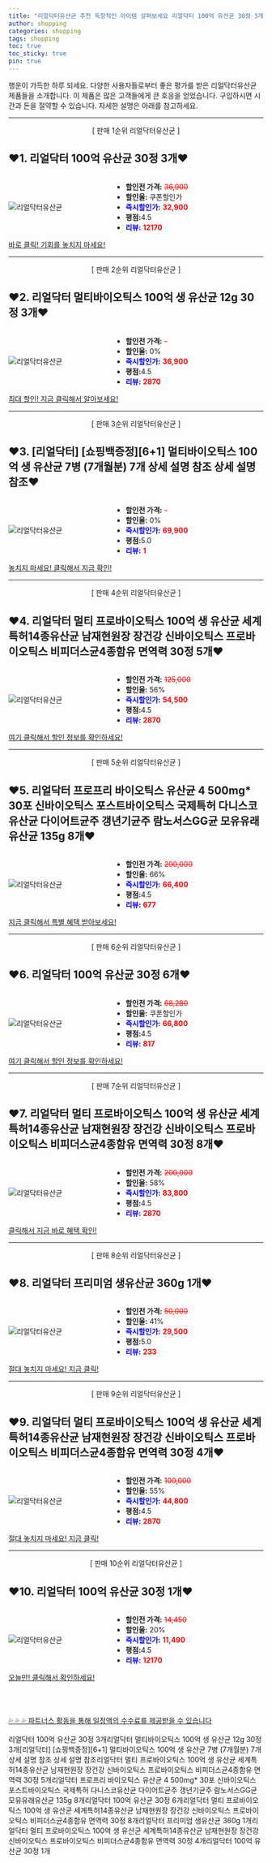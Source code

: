 ```yaml
---
title: "리얼닥터유산균 추천 독창적인 아이템 살펴보세요 리얼닥터 100억 유산균 30정 3개"
author: shopping
categories: shopping
tags: shopping
toc: true
toc_sticky: true
pin: true
---
```

행운이 가득한 하루 되세요. 다양한 사용자들로부터 좋은 평가를 받은 리얼닥터유산균 제품들을 소개합니다. 이 제품은 많은 고객들에게 큰 호응을 얻었습니다. 구입하시면 시간과 돈을 절약할 수 있습니다. 자세한 설명은 아래를 참고하세요.

---
<p class="toplist" style="margin: 0 auto; display: block; width: fit-content;">[ 판매 1순위 리얼닥터유산균 ]</p>

<h2><strong>❤️1. 리얼닥터 100억 유산균 30정 3개❤️</strong></h2>

<div style="display: flex; align-items: center;">
    <div style="flex: 0.4;">
        <img src="https://thumbnail9.coupangcdn.com/thumbnails/remote/230x230ex/image/retail/images/1850266129403511-d701eb6e-5de3-41c3-9f7a-0f9a1b01a07c.jpg" alt="리얼닥터유산균" style="max-width: 100%;">
    </div>
    <div style="flex: 0.6; margin-left: 10px;">
        <ul>
            <li><strong>할인전 가격:</strong> <del style="color: red;">36,900</del></li>
            <li><strong>할인율:</strong> 쿠폰할인가</li>
            <li><span style='color:blue'><strong>즉시할인가:</strong></span> <span style='color:red'><strong>32,900</strong></span></li>
            <li><strong>평점:</strong>4.5</li>
            <li><span style='color:blue'><strong>리뷰:</strong></span> <span style='color:red'><strong>12170</strong></span></li>
        </ul>
    </div>
</div>
<div class="center">
    <a href="https://selin100587.github.io?lptag=AF9450613&subid=githubio&pageKey=150858589&traceid=V0-153&itemId=19421775191&vendorItemId=71809787226" class="myButton">
        바로 클릭! 기회를 놓치지 마세요!
    </a>
</div>


---
<p class="toplist" style="margin: 0 auto; display: block; width: fit-content;">[ 판매 2순위 리얼닥터유산균 ]</p>

<h2><strong>❤️2. 리얼닥터 멀티바이오틱스 100억 생 유산균 12g 30정 3개❤️</strong></h2>

<div style="display: flex; align-items: center;">
    <div style="flex: 0.4;">
        <img src="https://thumbnail8.coupangcdn.com/thumbnails/remote/230x230ex/image/retail/images/8928427783427792-f6c61503-ce4b-4d1c-bc7a-6875a0425058.jpg" alt="리얼닥터유산균" style="max-width: 100%;">
    </div>
    <div style="flex: 0.6; margin-left: 10px;">
        <ul>
            <li><strong>할인전 가격:</strong> <del style="color: red;">-</del></li>
            <li><strong>할인율:</strong> 0%</li>
            <li><span style='color:blue'><strong>즉시할인가:</strong></span> <span style='color:red'><strong>36,900</strong></span></li>
            <li><strong>평점:</strong>4.5</li>
            <li><span style='color:blue'><strong>리뷰:</strong></span> <span style='color:red'><strong>2870</strong></span></li>
        </ul>
    </div>
</div>
<div class="center">
    <a href="https://selin100587.github.io?lptag=AF9450613&subid=githubio&pageKey=6360729315&traceid=V0-153&itemId=13938525900&vendorItemId=80733416744" class="myButton">
        최대 할인! 지금 클릭해서 알아보세요!
    </a>
</div>


---
<p class="toplist" style="margin: 0 auto; display: block; width: fit-content;">[ 판매 3순위 리얼닥터유산균 ]</p>

<h2><strong>❤️3. [리얼닥터] [쇼핑백증정][6+1] 멀티바이오틱스 100억 생 유산균 7병 (7개월분) 7개 상세 설명 참조 상세 설명 참조❤️</strong></h2>

<div style="display: flex; align-items: center;">
    <div style="flex: 0.4;">
        <img src="https://thumbnail6.coupangcdn.com/thumbnails/remote/230x230ex/image/vendor_inventory/e5da/30ea393a860a8e89bd297004a531f785fb9f1df06324fad87fe084befa78.jpg" alt="리얼닥터유산균" style="max-width: 100%;">
    </div>
    <div style="flex: 0.6; margin-left: 10px;">
        <ul>
            <li><strong>할인전 가격:</strong> <del style="color: red;">-</del></li>
            <li><strong>할인율:</strong> 0%</li>
            <li><span style='color:blue'><strong>즉시할인가:</strong></span> <span style='color:red'><strong>69,900</strong></span></li>
            <li><strong>평점:</strong>5.0</li>
            <li><span style='color:blue'><strong>리뷰:</strong></span> <span style='color:red'><strong>1</strong></span></li>
        </ul>
    </div>
</div>
<div class="center">
    <a href="https://selin100587.github.io?lptag=AF9450613&subid=githubio&pageKey=8040384702&traceid=V0-153&itemId=22509536841&vendorItemId=75425155546" class="myButton">
        놓치지 마세요! 클릭해서 지금 확인!
    </a>
</div>


---
<p class="toplist" style="margin: 0 auto; display: block; width: fit-content;">[ 판매 4순위 리얼닥터유산균 ]</p>

<h2><strong>❤️4. 리얼닥터 멀티 프로바이오틱스 100억 생 유산균 세계특허14종유산균 남재현원장 장건강 신바이오틱스 프로바이오틱스 비피더스균4종함유 면역력 30정 5개❤️</strong></h2>

<div style="display: flex; align-items: center;">
    <div style="flex: 0.4;">
        <img src="https://thumbnail8.coupangcdn.com/thumbnails/remote/230x230ex/image/vendor_inventory/0bc1/a6a134accf7a855ddf3286c0b2ae7d736c9eddb43f51aaff7470d26e7acf.jpg" alt="리얼닥터유산균" style="max-width: 100%;">
    </div>
    <div style="flex: 0.6; margin-left: 10px;">
        <ul>
            <li><strong>할인전 가격:</strong> <del style="color: red;">125,000</del></li>
            <li><strong>할인율:</strong> 56%</li>
            <li><span style='color:blue'><strong>즉시할인가:</strong></span> <span style='color:red'><strong>54,500</strong></span></li>
            <li><strong>평점:</strong>4.5</li>
            <li><span style='color:blue'><strong>리뷰:</strong></span> <span style='color:red'><strong>2870</strong></span></li>
        </ul>
    </div>
</div>
<div class="center">
    <a href="https://selin100587.github.io?lptag=AF9450613&subid=githubio&pageKey=6360729315&traceid=V0-153&itemId=23465794312&vendorItemId=90336056009" class="myButton">
        여기 클릭해서 할인 정보를 확인하세요!
    </a>
</div>


---
<p class="toplist" style="margin: 0 auto; display: block; width: fit-content;">[ 판매 5순위 리얼닥터유산균 ]</p>

<h2><strong>❤️5. 리얼닥터 프로프리 바이오틱스 유산균 4 500mg* 30포 신바이오틱스 포스트바이오틱스 국제특허 다니스코유산균 다이어트균주 갱년기균주 람노서스GG균 모유유래유산균 135g 8개❤️</strong></h2>

<div style="display: flex; align-items: center;">
    <div style="flex: 0.4;">
        <img src="https://thumbnail10.coupangcdn.com/thumbnails/remote/230x230ex/image/vendor_inventory/881f/2f8cd9db40486de115ddf60a1c54d26e00cb832cebbd07e897c5a633eb8d.jpg" alt="리얼닥터유산균" style="max-width: 100%;">
    </div>
    <div style="flex: 0.6; margin-left: 10px;">
        <ul>
            <li><strong>할인전 가격:</strong> <del style="color: red;">200,000</del></li>
            <li><strong>할인율:</strong> 66%</li>
            <li><span style='color:blue'><strong>즉시할인가:</strong></span> <span style='color:red'><strong>66,400</strong></span></li>
            <li><strong>평점:</strong>4.5</li>
            <li><span style='color:blue'><strong>리뷰:</strong></span> <span style='color:red'><strong>677</strong></span></li>
        </ul>
    </div>
</div>
<div class="center">
    <a href="https://selin100587.github.io?lptag=AF9450613&subid=githubio&pageKey=6252838891&traceid=V0-153&itemId=20979963516&vendorItemId=80035344841" class="myButton">
        지금 클릭해서 특별 혜택 받아보세요!
    </a>
</div>


---
<p class="toplist" style="margin: 0 auto; display: block; width: fit-content;">[ 판매 6순위 리얼닥터유산균 ]</p>

<h2><strong>❤️6. 리얼닥터 100억 유산균 30정 6개❤️</strong></h2>

<div style="display: flex; align-items: center;">
    <div style="flex: 0.4;">
        <img src="https://thumbnail8.coupangcdn.com/thumbnails/remote/230x230ex/image/retail/images/3335974808389059-93c438b8-830b-4678-a65e-bd8624b21629.jpg" alt="리얼닥터유산균" style="max-width: 100%;">
    </div>
    <div style="flex: 0.6; margin-left: 10px;">
        <ul>
            <li><strong>할인전 가격:</strong> <del style="color: red;">68,280</del></li>
            <li><strong>할인율:</strong> 쿠폰할인가</li>
            <li><span style='color:blue'><strong>즉시할인가:</strong></span> <span style='color:red'><strong>66,800</strong></span></li>
            <li><strong>평점:</strong>4.5</li>
            <li><span style='color:blue'><strong>리뷰:</strong></span> <span style='color:red'><strong>817</strong></span></li>
        </ul>
    </div>
</div>
<div class="center">
    <a href="https://selin100587.github.io?lptag=AF9450613&subid=githubio&pageKey=5857055755&traceid=V0-153&itemId=19565999755&vendorItemId=86673862457" class="myButton">
        여기 클릭해서 할인 정보를 확인하세요!
    </a>
</div>


---
<p class="toplist" style="margin: 0 auto; display: block; width: fit-content;">[ 판매 7순위 리얼닥터유산균 ]</p>

<h2><strong>❤️7. 리얼닥터 멀티 프로바이오틱스 100억 생 유산균 세계특허14종유산균 남재현원장 장건강 신바이오틱스 프로바이오틱스 비피더스균4종함유 면역력 30정 8개❤️</strong></h2>

<div style="display: flex; align-items: center;">
    <div style="flex: 0.4;">
        <img src="https://thumbnail8.coupangcdn.com/thumbnails/remote/230x230ex/image/vendor_inventory/c82c/41fa847239654920ba9e91b439705a7bbd7c2da01a66014fdc3075b17783.jpg" alt="리얼닥터유산균" style="max-width: 100%;">
    </div>
    <div style="flex: 0.6; margin-left: 10px;">
        <ul>
            <li><strong>할인전 가격:</strong> <del style="color: red;">200,000</del></li>
            <li><strong>할인율:</strong> 58%</li>
            <li><span style='color:blue'><strong>즉시할인가:</strong></span> <span style='color:red'><strong>83,800</strong></span></li>
            <li><strong>평점:</strong>4.5</li>
            <li><span style='color:blue'><strong>리뷰:</strong></span> <span style='color:red'><strong>2870</strong></span></li>
        </ul>
    </div>
</div>
<div class="center">
    <a href="https://selin100587.github.io?lptag=AF9450613&subid=githubio&pageKey=6360729315&traceid=V0-153&itemId=23465794310&vendorItemId=90336056025" class="myButton">
        클릭해서 지금 바로 혜택 확인!
    </a>
</div>


---
<p class="toplist" style="margin: 0 auto; display: block; width: fit-content;">[ 판매 8순위 리얼닥터유산균 ]</p>

<h2><strong>❤️8. 리얼닥터 프리미엄 생유산균 360g 1개❤️</strong></h2>

<div style="display: flex; align-items: center;">
    <div style="flex: 0.4;">
        <img src="https://thumbnail8.coupangcdn.com/thumbnails/remote/230x230ex/image/vendor_inventory/89e5/023786802dfec0bdb07aae870925eceb16ba5c5cee79a7a5e60a8df99834.jpg" alt="리얼닥터유산균" style="max-width: 100%;">
    </div>
    <div style="flex: 0.6; margin-left: 10px;">
        <ul>
            <li><strong>할인전 가격:</strong> <del style="color: red;">50,000</del></li>
            <li><strong>할인율:</strong> 41%</li>
            <li><span style='color:blue'><strong>즉시할인가:</strong></span> <span style='color:red'><strong>29,500</strong></span></li>
            <li><strong>평점:</strong>5.0</li>
            <li><span style='color:blue'><strong>리뷰:</strong></span> <span style='color:red'><strong>233</strong></span></li>
        </ul>
    </div>
</div>
<div class="center">
    <a href="https://selin100587.github.io?lptag=AF9450613&subid=githubio&pageKey=6545157394&traceid=V0-153&itemId=18342771157&vendorItemId=90151061014" class="myButton">
        절대 놓치지 마세요! 지금 클릭!
    </a>
</div>


---
<p class="toplist" style="margin: 0 auto; display: block; width: fit-content;">[ 판매 9순위 리얼닥터유산균 ]</p>

<h2><strong>❤️9. 리얼닥터 멀티 프로바이오틱스 100억 생 유산균 세계특허14종유산균 남재현원장 장건강 신바이오틱스 프로바이오틱스 비피더스균4종함유 면역력 30정 4개❤️</strong></h2>

<div style="display: flex; align-items: center;">
    <div style="flex: 0.4;">
        <img src="https://thumbnail8.coupangcdn.com/thumbnails/remote/230x230ex/image/vendor_inventory/4271/8f8ff2fe70d028752a5704117e97a93c9c256768cceebe63553135fb0138.jpg" alt="리얼닥터유산균" style="max-width: 100%;">
    </div>
    <div style="flex: 0.6; margin-left: 10px;">
        <ul>
            <li><strong>할인전 가격:</strong> <del style="color: red;">100,000</del></li>
            <li><strong>할인율:</strong> 55%</li>
            <li><span style='color:blue'><strong>즉시할인가:</strong></span> <span style='color:red'><strong>44,800</strong></span></li>
            <li><strong>평점:</strong>4.5</li>
            <li><span style='color:blue'><strong>리뷰:</strong></span> <span style='color:red'><strong>2870</strong></span></li>
        </ul>
    </div>
</div>
<div class="center">
    <a href="https://selin100587.github.io?lptag=AF9450613&subid=githubio&pageKey=6360729315&traceid=V0-153&itemId=23465794309&vendorItemId=90336056054" class="myButton">
        절대 놓치지 마세요! 지금 클릭!
    </a>
</div>


---
<p class="toplist" style="margin: 0 auto; display: block; width: fit-content;">[ 판매 10순위 리얼닥터유산균 ]</p>

<h2><strong>❤️10. 리얼닥터 100억 유산균 30정 1개❤️</strong></h2>

<div style="display: flex; align-items: center;">
    <div style="flex: 0.4;">
        <img src="https://thumbnail9.coupangcdn.com/thumbnails/remote/230x230ex/image/retail/images/1848222568642274-1d09723a-26d8-4f05-899e-51b92065add4.jpg" alt="리얼닥터유산균" style="max-width: 100%;">
    </div>
    <div style="flex: 0.6; margin-left: 10px;">
        <ul>
            <li><strong>할인전 가격:</strong> <del style="color: red;">14,450</del></li>
            <li><strong>할인율:</strong> 20%</li>
            <li><span style='color:blue'><strong>즉시할인가:</strong></span> <span style='color:red'><strong>11,490</strong></span></li>
            <li><strong>평점:</strong>4.5</li>
            <li><span style='color:blue'><strong>리뷰:</strong></span> <span style='color:red'><strong>12170</strong></span></li>
        </ul>
    </div>
</div>
<div class="center">
    <a href="https://selin100587.github.io?lptag=AF9450613&subid=githubio&pageKey=150858589&traceid=V0-153&itemId=435566474&vendorItemId=5569620674" class="myButton">
        오늘만! 클릭해서 확인하세요!
    </a>
</div>

<br><br><br>[💦 💦 💦 파트너스 활동을 통해 일정액의 수수료를 제공받을 수 있습니다](https://link.coupang.com/a/bcpT2c)<br><br>리얼닥터 100억 유산균 30정 3개리얼닥터 멀티바이오틱스 100억 생 유산균 12g 30정 3개[리얼닥터] [쇼핑백증정][6+1] 멀티바이오틱스 100억 생 유산균 7병 (7개월분) 7개 상세 설명 참조 상세 설명 참조리얼닥터 멀티 프로바이오틱스 100억 생 유산균 세계특허14종유산균 남재현원장 장건강 신바이오틱스 프로바이오틱스 비피더스균4종함유 면역력 30정 5개리얼닥터 프로프리 바이오틱스 유산균 4 500mg* 30포 신바이오틱스 포스트바이오틱스 국제특허 다니스코유산균 다이어트균주 갱년기균주 람노서스GG균 모유유래유산균 135g 8개리얼닥터 100억 유산균 30정 6개리얼닥터 멀티 프로바이오틱스 100억 생 유산균 세계특허14종유산균 남재현원장 장건강 신바이오틱스 프로바이오틱스 비피더스균4종함유 면역력 30정 8개리얼닥터 프리미엄 생유산균 360g 1개리얼닥터 멀티 프로바이오틱스 100억 생 유산균 세계특허14종유산균 남재현원장 장건강 신바이오틱스 프로바이오틱스 비피더스균4종함유 면역력 30정 4개리얼닥터 100억 유산균 30정 1개